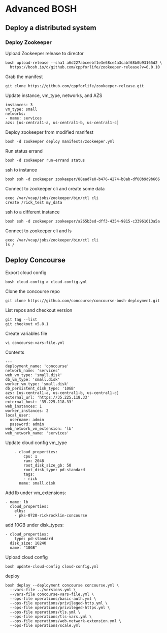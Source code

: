 # Advanced BOSH

## Deploy a distributed system

### Deploy Zookeeper

Upload Zookeeper release to director

    bosh upload-release --sha1 a6d227abceebf1e3e68ce4a3cabf68b0b93165d2 \
      https://bosh.io/d/github.com/cppforlife/zookeeper-release?v=0.0.10

Grab the manifest

    git clone https://github.com/cppforlife/zookeeper-release.git

Update instance, vm_type, networks, and AZS

    instances: 3
    vm_type: small
    networks:
    - name: services
    azs: [us-central1-a, us-central1-b, us-central1-c]

Deploy zookeeper from modified manifest

    bosh -d zookeeper deploy manifests/zookeeper.yml

Run status errand

    bosh -d zookeeper run-errand status

ssh to instance

    bosh ssh -d zookeeper zookeeper/88ead7e0-b476-4274-b0ab-df00b9d9b666

Connect to zookeeper cli and create some data

    exec /var/vcap/jobs/zookeeper/bin/ctl cli
    create /rick_test my_data

ssh to a different instance

    bosh ssh -d zookeeper zookeeper/a265b3ed-dff3-4354-9815-c33961613a5a

Connect to zookeeper cli and ls

    exec /var/vcap/jobs/zookeeper/bin/ctl cli
    ls /

## Deploy Concourse

Export cloud config

    bosh cloud-config > cloud-config.yml

Clone the concourse repo

    git clone https://github.com/concourse/concourse-bosh-deployment.git

List repos and checkout version

    git tag --list
    git checkout v5.8.1

Create variables file

    vi concourse-vars-file.yml

Contents

    ---
    deployment_name: 'concourse'
    network_name: 'services'
    web_vm_type: 'small.disk'
    db_vm_type: 'small.disk'
    worker_vm_type: 'small.disk'
    db_persistent_disk_type: '10GB'
    azs: [us-central1-a, us-central1-b, us-central1-c]
    external_url: 'https://35.225.118.33'
    external_host: '35.225.118.33'
    web_instances: 1
    worker_instances: 2
    local_user:
      username: admin
      password: admin
    web_network_vm_extension: 'lb'
    web_network_name: 'services'

Update cloud config vm_type

        - cloud_properties:
            cpu: 1
            ram: 2048
            root_disk_size_gb: 50
            root_disk_type: pd-standard
            tags:
            - rick
          name: small.disk

Add lb under vm_extensions:

    - name: lb
      cloud_properties:
        elbs:
        - pks-0728-rickrocklin-concourse

add 10GB under disk_types:

    - cloud_properties:
        type: pd-standard
      disk_size: 10240
      name: "10GB"

Upload cloud config

    bosh update-cloud-config cloud-config.yml

deploy

    bosh deploy --deployment concourse concourse.yml \
      --vars-file ../versions.yml \
      --vars-file concourse-vars-file.yml \
      --ops-file operations/basic-auth.yml \
      --ops-file operations/privileged-http.yml \
      --ops-file operations/privileged-https.yml \
      --ops-file operations/tls.yml \
      --ops-file operations/tls-vars.yml \
      --ops-file operations/web-network-extension.yml \
      --ops-file operations/scale.yml
